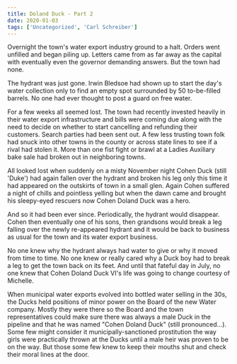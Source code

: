 ```yaml
---
title: Doland Duck - Part 2
date: 2020-01-03
tags: ['Uncategorized', 'Carl Schreiber']
---
```


Overnight the town's water export industry ground to a halt. Orders went unfilled and began piling up. Letters came from as far away as the capital with eventually even the governor demanding answers. But the town had none.

The hydrant was just gone. Irwin Bledsoe had shown up to start the day's water collection only to find an empty spot surrounded by 50 to-be-filled barrels.  No one had ever thought to post a guard on free water.

For a few weeks all seemed lost.  The town had recently invested heavily in their water export infrastructure and bills were coming due along with the need to decide on whether to start cancelling and refunding their customers.  Search parties had been sent out.  A few less trusting town folk had snuck into other towns in the county or across state lines to see if a rival had stolen it.  More than one fist fight or brawl at a Ladies Auxiliary bake sale had broken out in neighboring towns.

All looked lost when suddenly on a misty November night Cohen Duck (still 'Duke') had again fallen over the hydrant and broken his leg only this time it had appeared on the outskirts of town in a small glen.  Again Cohen suffered a night of chills and pointless yelling but when the dawn came and brought his sleepy-eyed rescuers now Cohen Doland Duck was a hero.

And so it had been ever since.  Periodically, the hydrant would disappear.  Cohen then eventually one of his sons, then grandsons would break a leg falling over the newly re-appeared hydrant and it would be back to business as usual for the town and its water export business.

No one knew why the hydrant always had water to give or why it moved from time to time.  No one knew or really cared why a Duck boy had to break a leg to get the town back on its feet.  And until that fateful day in July, no one knew that Cohen Doland Duck VI's life was going to change courtesy of Michelle.

When municipal water exports evolved into bottled water selling in the 30s, the Ducks held positions of minor power on the Board of the new Water company.  Mostly they were there so the Board and the town representatives could make sure there was always a male Duck in the pipeline and that he was named "Cohen Doland Duck" (still pronounced...).  Some few might consider it municipally-sanctioned prostitution the way girls were practically thrown at the Ducks until a male heir was proven to be on the way.  But those some few knew to keep their mouths shut and check their moral lines at the door.
